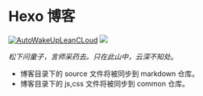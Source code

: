 # Hexo 博客

[![AutoWakeUpLeanCLoud](https://github.com/inkss/inkss.github.io/workflows/AutoWakeUpLeanCLoud/badge.svg)](https://github.com/inkss/inkss.github.io/actions) [![](https://data.jsdelivr.com/v1/package/gh/inkss/common/badge)](https://www.jsdelivr.com/package/gh/inkss/common)

*松下问童子，言师采药去。只在此山中，云深不知处*。

- 博客目录下的 source 文件将被同步到 markdown 仓库。
- 博客目录下的 js,css 文件将被同步到 common 仓库。
